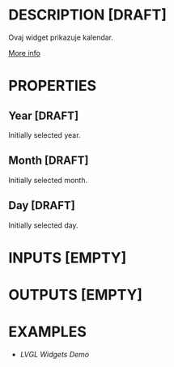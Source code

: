 # DESCRIPTION [DRAFT]

Ovaj widget prikazuje kalendar.

[More info](https://docs.lvgl.io/8.3/widgets/extra/calendar.html)

# PROPERTIES

## Year [DRAFT]

Initially selected year.

## Month [DRAFT]

Initially selected month.

## Day [DRAFT]

Initially selected day.

# INPUTS [EMPTY]

# OUTPUTS [EMPTY]

# EXAMPLES

-   _LVGL Widgets Demo_
